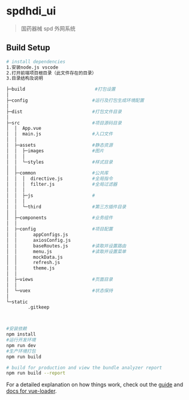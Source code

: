 # spdhdi_ui

> 国药器械 spd 外网系统

## Build Setup

```bash
# install dependencies
1.安装node.js vscode
2.打开前端项目根目录（此文件存在的目录）
3.目录结构及说明

├─build                          #打包设置
│
├─config                        #运行及打包生成环境配置
│
├─dist                          #打包文件目录
│
├─src                           #项目源码目录
│  │  App.vue
│  │  main.js                   #入口文件
│  │
│  ├─assets                     #静态资源
│  │  ├─images                  #图片
│  │  │
│  │  └─styles                  #样式目录
│  │
│  ├─common                     #公共库
│  │  │  directive.js           #全局指令
│  │  │  filter.js              #全局过滤器
│  │  │
│  │  ├─js                      #
│  │  │
│  │  └─third                   #第三方插件目录
│  │
│  ├─components                 #业务组件
│  │
│  ├─config                     #项目配置
│  │      appConfigs.js
│  │      axiosConfig.js
│  │      baseRoutes.js         #读取并设置路由
│  │      menu.js               #读取并设置菜单
│  │      mockData.js
│  │      refresh.js
│  │      theme.js
│  │
│  ├─views                      #页面目录
│  │
│  └─vuex                       #状态保持
│
└─static
        .gitkeep



#安装依赖
npm install
#运行开发环境
npm run dev
#生产环境打包
npm run build

# build for production and view the bundle analyzer report
npm run build --report
```

For a detailed explanation on how things work, check out the [guide](http://vuejs-templates.github.io/webpack/) and [docs for vue-loader](http://vuejs.github.io/vue-loader).

